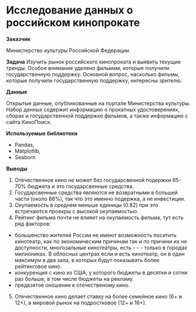 # Исследование данных о российском кинопрокате

**Заказчик**

Министерство культуры Российской Федерации.

**Задача**
Изучить рынок российского кинопроката и выявить текущие тренды.  Особое внимание уделено фильмам, которые получили государственную поддержку.  Основной вопрос, насколько фильмы, которые получили государственную поддержку, интересны зрителю.

**Данные**

Открытые данные, опубликованные на портале Министерства культуры. Набор данных содержит информацию о прокатных удостоверениях, сборах и государственной поддержке фильмов, а также информацию с сайта КиноПоиск. 

**Используемые библиотеки**

- Pandas,
- Matplotlib,
- Seaborn

**Выводы**

1. Отечественное кино не может без государсвенной подержки 65-70% бюджета и это государсвенные средства.
2. Государсвенные средства являются не возвратными в большей части (около 86%), так что это именно подержка, а не инвестиции.
3. Окупаемость в среднем меньше единицы (0.82) при это встречаются проекры с высокой окупаемостью.
4. Рейтинг фильма почти не влияет на окупаемость фильма, тут есть ряд факторов:
- большенство жителей России не имеют возможность поситить кинотеатр, как по экономическим причинам так и по причини их не доступности, многозальные кинотеатры, есть - - - только в городах милиониках. В облосных центрах если и есть кинотеатр, он в один максимум в два зала, в которых будут показывать более рейтинговое кино.
- конкуренция с кино из США, у которого бюджеты в десятки и сотни раз больше, в том числе бюджеты на рекламу.
- предвзятое оношение к отечественому кино.
5. Отечественное кино делает ставку на более семейное кино (6+ и 12+), а мировой рынок на подростковое (12+ и 16+).

